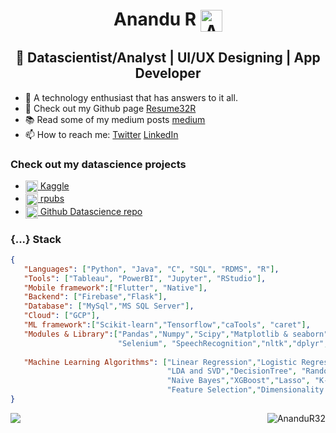 <h1 align="center">Anandu R <img align="center" src="https://d2fltix0v2e0sb.cloudfront.net/dev-badge.svg" alt="Anandu R's DEV Profile" height="35" width="35"></h1> 
<h2 align="center">🤺 Datascientist/Analyst | UI/UX Designing | App Developer</h2> 
<ul>
  <li>👾 A technology enthusiast that has answers to it all.</li>
  <li>🦈 Check out my Github page <a href="https://anandur32.github.io/Resume32R/">Resume32R</a></li>
  <li>📚 Read some of my medium posts <a href="https://aquaregis32.medium.com/">medium</a></li>
  <li>📫 How to reach me:  <a href="https://twitter.com/AquaRegis32">Twitter</a> <a href="https://www.linkedin.com/in/anandur32/">LinkedIn</a></li>
</ul>
<h3>Check out my datascience projects</h3>
<ul>
  <li><a href="https://www.kaggle.com/aquaregis32"><img src="https://cdn3.iconfinder.com/data/icons/logos-and-brands-adobe/512/189_Kaggle-512.png" height="20" width="20" align="center"> Kaggle</a></li>
  <li><a href="https://rpubs.com/aquaregis32/"><img src="https://encrypted-tbn0.gstatic.com/images?q=tbn%3AANd9GcSTOj5Z1YZnSJisLbLFCy-RVV_B4fmB1JGvaA&usqp=CAU" height="20" width="20" align="center"> rpubs</a></li>
  <li><a href="https://github.com/AnanduR32/Datascience"><img src="https://www.flaticon.com/svg/static/icons/svg/25/25231.svg" height="20" width="20" align="center"> Github Datascience repo</a></li>
</ul>

<h3>{...} Stack</h3>

```json
{
   "Languages": ["Python", "Java", "C", "SQL", "RDMS", "R"],
   "Tools": ["Tableau", "PowerBI", "Jupyter", "RStudio"],
   "Mobile framework":["Flutter", "Native"],
   "Backend": ["Firebase","Flask"],
   "Database": ["MySql","MS SQL Server"],
   "Cloud": ["GCP"],
   "ML framework":["Scikit-learn","Tensorflow","caTools", "caret"],
   "Modules & Library":["Pandas","Numpy","Scipy","Matplotlib & seaborn","re","Beautifulsoup",
                        "Selenium", "SpeechRecognition","nltk","dplyr", "stringr","etc"],
                          
   "Machine Learning Algorithms": ["Linear Regression","Logistic Regression","KNeighborsRegressor",
                                   "LDA and SVD","DecisionTree", "RandomForest","SVM","KNN",
                                   "Naive Bayes","XGBoost","Lasso", "K-means","Model Validation",
                                   "Feature Selection","Dimensionality Reduction"]
}
```

<div display="block" overflow="auto">
  <img position="absolute" align="left" src="https://github-readme-stats.vercel.app/api?username=AnanduR32&count_private=true&show_icons=true&bg_color=F7F9F9" />
  <img position="absolute" align="right" src="https://github-readme-stats.vercel.app/api/top-langs/?username=AnanduR32&show_icons=true&theme=default" alt="AnanduR32"/>
</div>


